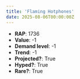 ```yaml
---
title: 'Flaming Hotphones'
date: 2025-08-06T00:00:00Z
---
```

- **RAP**: 1736
- **Value**: -1
- **Demand level**: -1
- **Trend**: -1
- **Projected?**: True
- **Hyped?**: True
- **Rare?**: True
